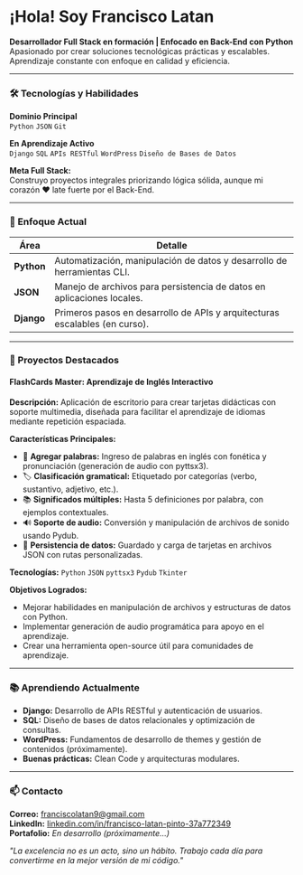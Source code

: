 # ¡Hola! Soy Francisco Latan  
**Desarrollador Full Stack en formación | Enfocado en Back-End con Python**  
Apasionado por crear soluciones tecnológicas prácticas y escalables. Aprendizaje constante con enfoque en calidad y eficiencia.  

---

### 🛠 Tecnologías y Habilidades  
**Dominio Principal**  
`Python` `JSON` `Git`  

**En Aprendizaje Activo**  
`Django` `SQL` `APIs RESTful` `WordPress` `Diseño de Bases de Datos`  

**Meta Full Stack:**  
Construyo proyectos integrales priorizando lógica sólida, aunque mi corazón ❤️ late fuerte por el Back-End.  

---

### 📌 Enfoque Actual  
| **Área**       | **Detalle**                                                                 |
|----------------|-----------------------------------------------------------------------------|
| **Python**     | Automatización, manipulación de datos y desarrollo de herramientas CLI.     |
| **JSON**       | Manejo de archivos para persistencia de datos en aplicaciones locales.      |
| **Django**     | Primeros pasos en desarrollo de APIs y arquitecturas escalables (en curso). |  

---

### 🚀 Proyectos Destacados  
#### **FlashCards Master: Aprendizaje de Inglés Interactivo**  
**Descripción:** Aplicación de escritorio para crear tarjetas didácticas con soporte multimedia, diseñada para facilitar el aprendizaje de idiomas mediante repetición espaciada.  

**Características Principales:**  
- 📝 **Agregar palabras:** Ingreso de palabras en inglés con fonética y pronunciación (generación de audio con pyttsx3).  
- 🏷️ **Clasificación gramatical:** Etiquetado por categorías (verbo, sustantivo, adjetivo, etc.).  
- 📚 **Significados múltiples:** Hasta 5 definiciones por palabra, con ejemplos contextuales.  
- 🔊 **Soporte de audio:** Conversión y manipulación de archivos de sonido usando Pydub.  
- 💾 **Persistencia de datos:** Guardado y carga de tarjetas en archivos JSON con rutas personalizadas.  

**Tecnologías:** `Python` `JSON` `pyttsx3` `Pydub` `Tkinter`  

**Objetivos Logrados:**  
- Mejorar habilidades en manipulación de archivos y estructuras de datos con Python.  
- Implementar generación de audio programática para apoyo en el aprendizaje.  
- Crear una herramienta open-source útil para comunidades de aprendizaje.  

---

### 📚 Aprendiendo Actualmente  
- **Django:** Desarrollo de APIs RESTful y autenticación de usuarios.  
- **SQL:** Diseño de bases de datos relacionales y optimización de consultas.  
- **WordPress:** Fundamentos de desarrollo de themes y gestión de contenidos (próximamente).  
- **Buenas prácticas:** Clean Code y arquitecturas modulares.  

---

### 📫 Contacto  
**Correo:** [franciscolatan9@gmail.com](mailto:franciscolatan9@gmail.com)  
**LinkedIn:** [linkedin.com/in/francisco-latan-pinto-37a772349](https://www.linkedin.com/in/francisco-latan-pinto-37a772349)  
**Portafolio:** *En desarrollo (próximamente...)*  

*"La excelencia no es un acto, sino un hábito. Trabajo cada día para convertirme en la mejor versión de mi código."*  
